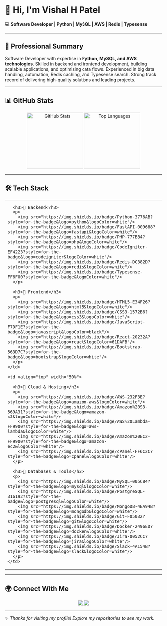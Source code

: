 # 👋 Hi, I'm Vishal H Patel  

💻 **Software Developer | Python | MySQL | AWS | Redis | Typesense**  

---

## 🔹 Professional Summary  
Software Developer with expertise in **Python, MySQL, and AWS technologies**. Skilled in backend and frontend development, building scalable applications, and optimising data flows. Experienced in big data handling, automation, Redis caching, and Typesense search. Strong track record of delivering high-quality solutions and leading projects.  

---

## 📊 GitHub Stats  

<p align="center">
  <img src="https://github-readme-stats.vercel.app/api?username=vishalpatel0&show_icons=true&theme=tokyonight&count_private=true" alt="GitHub Stats" height="180px"/>
  <img src="https://github-readme-stats.vercel.app/api/top-langs/?username=vishalpatel0&layout=compact&langs_count=10&hide_border=true&theme=tokyonight&count_private=true" alt="Top Languages" height="180px"/>
</p>

---
## 🛠️ Tech Stack  

<table>
  <tr>
    <td valign="top" width="50%">
      
      <h3>🔹 Backend</h3>
      <p>
        <img src="https://img.shields.io/badge/Python-3776AB?style=for-the-badge&logo=python&logoColor=white"/>
        <img src="https://img.shields.io/badge/FastAPI-009688?style=for-the-badge&logo=fastapi&logoColor=white"/>
        <img src="https://img.shields.io/badge/PHP-777BB4?style=for-the-badge&logo=php&logoColor=white"/>
        <img src="https://img.shields.io/badge/CodeIgniter-EF4223?style=for-the-badge&logo=codeigniter&logoColor=white"/>
        <img src="https://img.shields.io/badge/Redis-DC382D?style=for-the-badge&logo=redis&logoColor=white"/>
        <img src="https://img.shields.io/badge/Typesense-FF6F00?style=for-the-badge&logoColor=white"/>
      </p>
      
      <h3>🔹 Frontend</h3>
      <p>
        <img src="https://img.shields.io/badge/HTML5-E34F26?style=for-the-badge&logo=html5&logoColor=white"/>
        <img src="https://img.shields.io/badge/CSS3-1572B6?style=for-the-badge&logo=css3&logoColor=white"/>
        <img src="https://img.shields.io/badge/JavaScript-F7DF1E?style=for-the-badge&logo=javascript&logoColor=black"/>
        <img src="https://img.shields.io/badge/React-20232A?style=for-the-badge&logo=react&logoColor=61DAFB"/>
        <img src="https://img.shields.io/badge/Bootstrap-563D7C?style=for-the-badge&logo=bootstrap&logoColor=white"/>
      </p>
    </td>
    
    <td valign="top" width="50%">
      
      <h3>🔹 Cloud & Hosting</h3>
      <p>
        <img src="https://img.shields.io/badge/AWS-232F3E?style=for-the-badge&logo=amazon-aws&logoColor=white"/>
        <img src="https://img.shields.io/badge/Amazon%20S3-569A31?style=for-the-badge&logo=amazon-s3&logoColor=white"/>
        <img src="https://img.shields.io/badge/AWS%20Lambda-FF9900?style=for-the-badge&logo=aws-lambda&logoColor=white"/>
        <img src="https://img.shields.io/badge/Amazon%20EC2-FF9900?style=for-the-badge&logo=amazon-ec2&logoColor=white"/>
        <img src="https://img.shields.io/badge/cPanel-FF6C2C?style=for-the-badge&logo=cpanel&logoColor=white"/>
      </p>
      
      <h3>🔹 Databases & Tools</h3>
      <p>
        <img src="https://img.shields.io/badge/MySQL-005C84?style=for-the-badge&logo=mysql&logoColor=white"/>
        <img src="https://img.shields.io/badge/PostgreSQL-316192?style=for-the-badge&logo=postgresql&logoColor=white"/>
        <img src="https://img.shields.io/badge/MongoDB-4EA94B?style=for-the-badge&logo=mongodb&logoColor=white"/>
        <img src="https://img.shields.io/badge/Git-F05032?style=for-the-badge&logo=git&logoColor=white"/>
        <img src="https://img.shields.io/badge/Docker-2496ED?style=for-the-badge&logo=docker&logoColor=white"/>
        <img src="https://img.shields.io/badge/Jira-0052CC?style=for-the-badge&logo=jira&logoColor=white"/>
        <img src="https://img.shields.io/badge/Slack-4A154B?style=for-the-badge&logo=slack&logoColor=white"/>
      </p>
    </td>
  </tr>
</table>

---

## 🌍 Connect With Me  

<p align="center">
  <a href="https://www.linkedin.com/in/vishal-p-53037673/">
    <img src="https://img.shields.io/badge/LinkedIn-Vishal%20Patel-blue?style=for-the-badge&logo=linkedin">
  </a>
  <a href="https://github.com/vishalpatel0">
    <img src="https://img.shields.io/badge/GitHub-vishalpatel0-black?style=for-the-badge&logo=github">
  </a>
</p>

---

✨ *Thanks for visiting my profile! Explore my repositories to see my work.*
